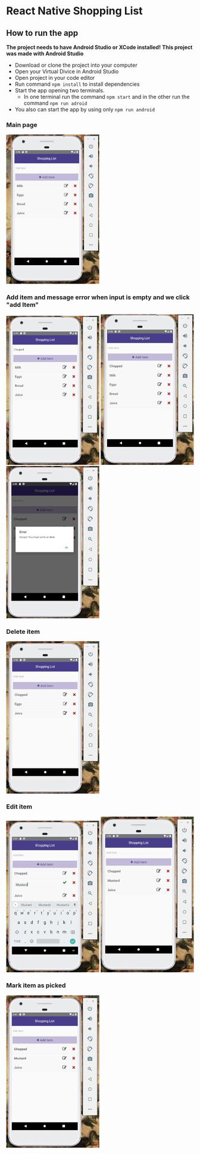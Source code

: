 # React Native Shopping List
## How to run the app

**The project needs to have Android Studio or XCode installed!**
**This project was made with Android Studio**
* Download or clone the project into your computer
* Open your Virtual Divice in Android Studio
* Open project in your code editor
* Run command `npm install` to install dependencies
* Start the app opening two terminals.
  * In one terminal run the command `npm start` and in the other run the command `npm run adroid`
* You also can start the app by using only `npm run android`

### Main page
<img src="assets/shopping-list.PNG" width='250px'>

### Add item and message error when input is empty and we click "add Item"
<img src="assets/add-item-1.PNG" width='250px'> <img src="assets/add-item-2.PNG" width='250px'> <img src="assets/error-msg.PNG" width='250px'>

### Delete item
<img src="assets/delete-item.PNG" width='250px'>

### Edit item
<img src="assets/edit-item-1.PNG" width='250px'> <img src="assets/edit-item-2.PNG" width='250px'>

### Mark item as picked
<img src="assets/mark-as-picked.PNG" width='250px'>
